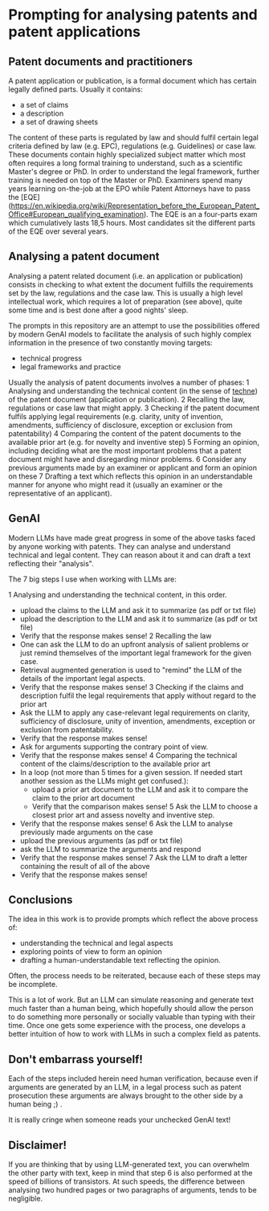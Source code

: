 # Prompting for analysing patents and patent applications

## Patent documents and practitioners
A patent application or publication, is a formal document which has certain legally defined parts. 
Usually it contains: 
* a set of claims
* a description
* a set of drawing sheets

The content of these parts is regulated by law and should fulfil certain legal criteria defined by law (e.g. EPC), regulations (e.g. Guidelines) or case law.
These documents contain highly specialized subject matter which most often requires a long formal training to understand, such as a scientific Master's degree or PhD.
In order to understand the legal framework, further training is needed on top of the Master or PhD.
Examiners spend many years learning on-the-job at the EPO while Patent Attorneys have to pass the [EQE] (https://en.wikipedia.org/wiki/Representation_before_the_European_Patent_Office#European_qualifying_examination).
The EQE is an a four-parts exam which cumulatively lasts 18,5 hours. Most candidates sit the different parts of the EQE over several years.

## Analysing a patent document
Analysing a patent related document (i.e. an application or publication) consists in checking to what extent the document fulfills the requirements set by the law, regulations and the case law.
This is usually a high level intellectual work, which requires a lot of preparation (see above), quite some time and is best done after a good nights' sleep.

The prompts in this repository are an attempt to use the possibilities offered by modern GenAI models to facilitate the analysis of such highly complex information in the presence of two constantly moving targets: 
* technical progress
* legal frameworks and practice

Usually the analysis of patent documents involves a number of phases:
1 Analysing and understanding the technical content (in the sense of [techne](https://en.wikipedia.org/wiki/Techne)) of the patent document (application or publication).
2 Recalling the law, regulations or case law that might apply.
3 Checking if the patent document fulfils applying legal requirements (e.g. clarity, unity of invention, amendments, sufficiency of disclosure, exception or exclusion from patentability)
4 Comparing the content of the patent documents to the available prior art (e.g. for novelty and inventive step) 
5 Forming an opinion, including deciding what are the most important problems that a patent document might have and disregarding minor problems.
6 Consider any previous arguments made by an examiner or applicant and form an opinion on these
7 Drafting a text which reflects this opinion in an understandable manner for anyone who might read it (usually an examiner or the representative of an applicant).

## GenAI
Modern LLMs have made great progress in some of the above tasks faced by anyone working with patents. 
They can analyse and understand technical and legal content. They can reason about it and can draft a text reflecting their "analysis".

The 7 big steps I use when working with LLMs are:

1 Analysing and understanding the technical content, in this order.
 * upload the claims to the LLM and ask it to summarize (as pdf or txt file)
 * upload the description to the LLM and ask it to summarize (as pdf or txt file)
 * Verify that the response makes sense!
2 Recalling the law
 * One can ask the LLM to do an upfront analysis of salient problems or just remind themselves of the important legal framework for the given case.
 * Retrieval augmented generation is used to "remind" the LLM of the details of the important legal aspects.
 * Verify that the response makes sense!
3 Checking if the claims and description fulfil the legal requirements that apply without regard to the prior art
 * Ask the LLM to apply any case-relevant legal requirements on clarity, sufficiency of disclosure, unity of invention, amendments, exception or exclusion from patentability.
 * Verify that the response makes sense!
 * Ask for arguments supporting the contrary point of view. 
 * Verify that the response makes sense!
4 Comparing the technical content of the claims/description to the available prior art
 * In a loop (not more than 5 times for a given session. If needed start another session as the LLMs might get confused.):
   - upload a prior art document to the LLM and ask it to compare the claim to the prior art document
   - Verify that the comparison makes sense!
5 Ask the LLM to choose a closest prior art and assess novelty and inventive step.
 * Verify that the response makes sense!
6 Ask the LLM to analyse previously made arguments on the case
  * upload the previous arguments (as pdf or txt file)
  * ask the LLM to summarize the arguments and respond
  * Verify that the response makes sense!
7 Ask the LLM to draft a letter containing the result of all of the above
  * Verify that the response makes sense!

## Conclusions
The idea in this work is to provide prompts which reflect the above process of:
- understanding the technical and legal aspects
- exploring points of view to form an opinion
- drafting a human-understandable text reflecting the opinion.
  
Often, the process needs to be reiterated, because each of these steps may be incomplete.

This is a lot of work. But an LLM can simulate reasoning and generate text much faster than a human being, which hopefully should allow the person to do something more personally or socially valuable than typing with their time.
Once one gets some experience with the process, one develops a better intuition of how to work with LLMs in such a complex field as patents. 

## Don't embarrass yourself!
Each of the steps included herein need human verification, because even if arguments are generated by an LLM, in a legal process such as patent prosecution these arguments are always brought to the other side by a human being ;) .

It is really cringe when someone reads your unchecked GenAI text! 

## Disclaimer!
If you are thinking that by using LLM-generated text, you can overwhelm the other party with text, keep in mind that step 6 is also performed at the speed of billions of transistors. 
At such speeds, the difference between analysing two hundred pages or two paragraphs of arguments, tends to be negligible.
